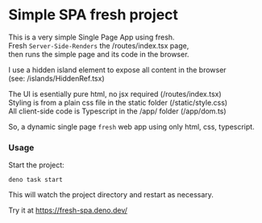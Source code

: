 # Simple SPA fresh project

This is a very simple Single Page App using fresh.   
Fresh `Server-Side-Renders` the /routes/index.tsx page,    
then runs the simple page and its code in the browser.   

I use a hidden island element to expose all content in the browser   
(see: /islands/HiddenRef.tsx)   
   
The UI is esentially pure html, no jsx required         (/routes/index.tsx)     
Styling is from a plain css file in the static folder   (/static/style.css)  
All client-side code is Typescript in the /app/ folder  (/app/dom.ts)   

So, a dynamic single page `fresh` web app using only html, css, typescript.

### Usage
Start the project:
```
deno task start
```
This will watch the project directory and restart as necessary.

Try it at https://fresh-spa.deno.dev/